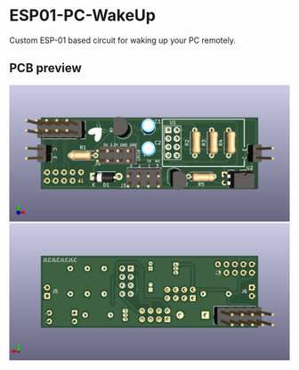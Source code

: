# ESP01-PC-WakeUp
Custom ESP-01 based circuit for waking up your PC remotely.

## PCB preview
![](/docs/PCB-Front.png)
![](/docs/PCB-Back.png)
